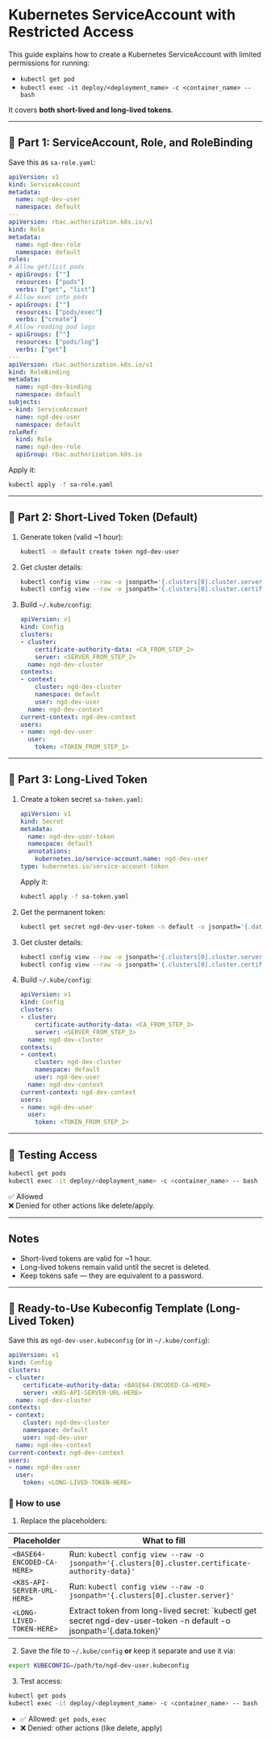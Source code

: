 # Kubernetes ServiceAccount with Restricted Access

This guide explains how to create a Kubernetes ServiceAccount with limited permissions for running:
- `kubectl get pod`
- `kubectl exec -it deploy/<deployment_name> -c <container_name> -- bash`

It covers **both short-lived and long-lived tokens**.

---

## 🔹 Part 1: ServiceAccount, Role, and RoleBinding

Save this as `sa-role.yaml`:

```yaml
apiVersion: v1
kind: ServiceAccount
metadata:
  name: ngd-dev-user
  namespace: default
---
apiVersion: rbac.authorization.k8s.io/v1
kind: Role
metadata:
  name: ngd-dev-role
  namespace: default
rules:
# Allow get/list pods
- apiGroups: [""]
  resources: ["pods"]
  verbs: ["get", "list"]
# Allow exec into pods
- apiGroups: [""]
  resources: ["pods/exec"]
  verbs: ["create"]
# Allow reading pod logs
- apiGroups: [""]
  resources: ["pods/log"]
  verbs: ["get"]
---
apiVersion: rbac.authorization.k8s.io/v1
kind: RoleBinding
metadata:
  name: ngd-dev-binding
  namespace: default
subjects:
- kind: ServiceAccount
  name: ngd-dev-user
  namespace: default
roleRef:
  kind: Role
  name: ngd-dev-role
  apiGroup: rbac.authorization.k8s.io
```

Apply it:
```bash
kubectl apply -f sa-role.yaml
```

---

## 🔹 Part 2: Short-Lived Token (Default)

1. Generate token (valid ~1 hour):
   ```bash
   kubectl -n default create token ngd-dev-user
   ```

2. Get cluster details:
   ```bash
   kubectl config view --raw -o jsonpath='{.clusters[0].cluster.server}'
   kubectl config view --raw -o jsonpath='{.clusters[0].cluster.certificate-authority-data}'
   ```

3. Build `~/.kube/config`:
   ```yaml
   apiVersion: v1
   kind: Config
   clusters:
   - cluster:
       certificate-authority-data: <CA_FROM_STEP_2>
       server: <SERVER_FROM_STEP_2>
     name: ngd-dev-cluster
   contexts:
   - context:
       cluster: ngd-dev-cluster
       namespace: default
       user: ngd-dev-user
     name: ngd-dev-context
   current-context: ngd-dev-context
   users:
   - name: ngd-dev-user
     user:
       token: <TOKEN_FROM_STEP_1>
   ```

---

## 🔹 Part 3: Long-Lived Token

1. Create a token secret `sa-token.yaml`:

   ```yaml
   apiVersion: v1
   kind: Secret
   metadata:
     name: ngd-dev-user-token
     namespace: default
     annotations:
       kubernetes.io/service-account.name: ngd-dev-user
   type: kubernetes.io/service-account-token
   ```

   Apply it:
   ```bash
   kubectl apply -f sa-token.yaml
   ```

2. Get the permanent token:
   ```bash
   kubectl get secret ngd-dev-user-token -n default -o jsonpath='{.data.token}' | base64 -d
   ```

3. Get cluster details:
   ```bash
   kubectl config view --raw -o jsonpath='{.clusters[0].cluster.server}'
   kubectl config view --raw -o jsonpath='{.clusters[0].cluster.certificate-authority-data}'
   ```

4. Build `~/.kube/config`:
   ```yaml
   apiVersion: v1
   kind: Config
   clusters:
   - cluster:
       certificate-authority-data: <CA_FROM_STEP_3>
       server: <SERVER_FROM_STEP_3>
     name: ngd-dev-cluster
   contexts:
   - context:
       cluster: ngd-dev-cluster
       namespace: default
       user: ngd-dev-user
     name: ngd-dev-context
   current-context: ngd-dev-context
   users:
   - name: ngd-dev-user
     user:
       token: <TOKEN_FROM_STEP_2>
   ```

---

## 🔹 Testing Access

```bash
kubectl get pods
kubectl exec -it deploy/<deployment_name> -c <container_name> -- bash
```

✅ Allowed  
❌ Denied for other actions like delete/apply.

---

## Notes
- Short-lived tokens are valid for ~1 hour.  
- Long-lived tokens remain valid until the secret is deleted.  
- Keep tokens safe — they are equivalent to a password.

---

## 🔹 Ready-to-Use Kubeconfig Template (Long-Lived Token)

Save this as `ngd-dev-user.kubeconfig` (or in `~/.kube/config`):

```yaml
apiVersion: v1
kind: Config
clusters:
- cluster:
    certificate-authority-data: <BASE64-ENCODED-CA-HERE>
    server: <K8S-API-SERVER-URL-HERE>
  name: ngd-dev-cluster
contexts:
- context:
    cluster: ngd-dev-cluster
    namespace: default
    user: ngd-dev-user
  name: ngd-dev-context
current-context: ngd-dev-context
users:
- name: ngd-dev-user
  user:
    token: <LONG-LIVED-TOKEN-HERE>
```

### 🔹 How to use

1. Replace the placeholders:

| Placeholder                     | What to fill                                                   |
|---------------------------------|----------------------------------------------------------------|
| `<BASE64-ENCODED-CA-HERE>`      | Run: `kubectl config view --raw -o jsonpath='{.clusters[0].cluster.certificate-authority-data}'` |
| `<K8S-API-SERVER-URL-HERE>`     | Run: `kubectl config view --raw -o jsonpath='{.clusters[0].cluster.server}'` |
| `<LONG-LIVED-TOKEN-HERE>`       | Extract token from long-lived secret: `kubectl get secret ngd-dev-user-token -n default -o jsonpath='{.data.token}' | base64 -d` |

2. Save the file to `~/.kube/config` **or** keep it separate and use it via:
```bash
export KUBECONFIG=/path/to/ngd-dev-user.kubeconfig
```

3. Test access:
```bash
kubectl get pods
kubectl exec -it deploy/<deployment_name> -c <container_name> -- bash
```

- ✅ Allowed: `get pods`, `exec`  
- ❌ Denied: other actions (like delete, apply)
